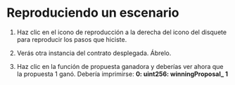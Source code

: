 # Reproduciendo un escenario

1. Haz clic en el icono de reproducción a la derecha del icono del disquete para reproducir los pasos que hiciste.

2. Verás otra instancia del contrato desplegada. Ábrelo.

3. Haz clic en la función de propuesta ganadora y deberías ver ahora que la propuesta 1 ganó.
  Debería imprimirse: **0: uint256: winningProposal_ 1**
